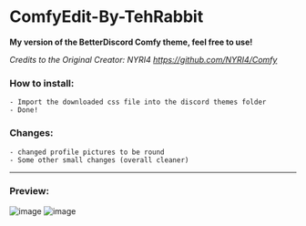 # ComfyEdit-By-TehRabbit
**My version of the BetterDiscord Comfy theme, feel free to use!**

*Credits to the Original Creator: NYRI4 https://github.com/NYRI4/Comfy*

### How to install:
```- Downlaod the css file (ComfyEdit_By_Tehrabbit.theme.css)
- Import the downloaded css file into the discord themes folder
- Done!
```
### Changes:
```- Recolor change of the whole theme and accents 
- changed profile pictures to be round
- Some other small changes (overall cleaner)
```
---

### Preview:
![image](https://user-images.githubusercontent.com/57992120/149061126-bfd456ad-8d48-4b05-a49c-6569c6ed1d19.png)
![image](https://user-images.githubusercontent.com/57992120/149061276-001df9ce-42c5-4e60-a410-bf38ecb17d39.png)
